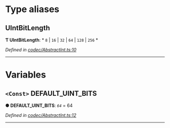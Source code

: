

# Type aliases

<a id="uintbitlength"></a>

##  UIntBitLength

**Ƭ UIntBitLength**: * `8` &#124; `16` &#124; `32` &#124; `64` &#124; `128` &#124; `256`
*

*Defined in [codec/AbstractInt.ts:10](https://github.com/polkadot-js/api/blob/900da0c/packages/types/src/codec/AbstractInt.ts#L10)*

___

# Variables

<a id="default_uint_bits"></a>

## `<Const>` DEFAULT_UINT_BITS

**● DEFAULT_UINT_BITS**: *`64`* = 64

*Defined in [codec/AbstractInt.ts:12](https://github.com/polkadot-js/api/blob/900da0c/packages/types/src/codec/AbstractInt.ts#L12)*

___

